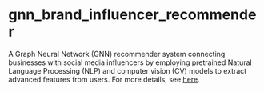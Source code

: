 # gnn_brand_influencer_recommender

A Graph Neural Network (GNN) recommender system connecting businesses with social media influencers by employing pretrained Natural Language Processing (NLP) and computer vision (CV) models to extract advanced features from users. For more details, see [here](https://luluwanggithubt.github.io/Home/GNN_REC.html).
